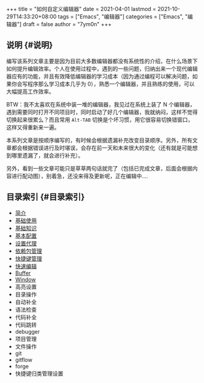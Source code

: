 +++
title = "如何自定义编辑器"
date = 2021-04-01
lastmod = 2021-10-29T14:33:20+08:00
tags = ["Emacs", "编辑器"]
categories = ["Emacs", "编辑器"]
draft = false
author = "7ym0n"
+++

## 说明 {#说明}

编写该系列文章主要是因为目前大多数编辑器都没有系统性的介绍，在什么场景下如何提升编辑效率。个人在使用过程中，遇到的一些问题，归纳出来一个现代编辑器应有的功能，并且有效降低编辑器的学习成本（因为通过编程可以解决问题，如果你会写程序那么学习成本几乎为 0），熟悉一个编辑器，并且熟练的使用，可以大幅提高工作效率。

BTW：我不太喜欢在系统中装一堆的编辑器，我见过在系统上装了 N 个编辑器，遇到需要同时打开不同项目时，同时启动了好几个编辑器，我就纳闷，这样不觉得切换起来很累么？而且常用 `Alt-TAB` 切换是个坏习惯，用它很容易切换错窗口，这样又得重新来一遍。

本系列文章是按顺序编写的，有时候会根据遗漏补充改变目录顺序。另外，所有文章都会根据错误进行及时堪误，会存在前一天和未来很大的变化（还有就是可能想到哪里遗漏了，就会进行补充）。

另外，看到一些文章可能只是草草两句话就完了（包括已完成文章，后面会根据内容进行配动图），别着急，还没来得及更新呢，正在编辑中....

## 目录索引 {#目录索引}

- [简介](/post/manual/introduction/)
- [基础使用](/post/manual/basic-usage/)
- [基础知识](/post/manual/basic)
- [基本配置](/post/manual/basic-config/)
- [设置代理](/post/manual/proxy/)
- [依赖包管理](/post/manual/package/)
- [快捷键管理](/post/manual/hydra-binding/)
- [快速编辑](/post/manual/quick-edit)
- [Buffer](/post/manual/buffer)
- [Window](/post/manual/window)
- 高亮设置
- 目录操作
- 自动补全
- 语法检查
- 代码补全
- 代码跳转
- debugger
- 项目管理
- 文件操作
- git
- gitflow
- forge
- 快捷键归类管理设置
